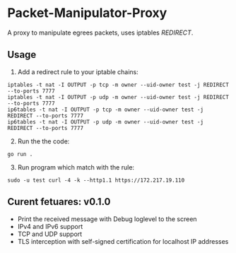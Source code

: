 # Packet-Manipulator-Proxy

A proxy to manipulate egrees packets, uses iptables *REDIRECT*.

## Usage

1. Add a redirect rule to your iptable chains:

```
iptables -t nat -I OUTPUT -p tcp -m owner --uid-owner test -j REDIRECT --to-ports 7777
iptables -t nat -I OUTPUT -p udp -m owner --uid-owner test -j REDIRECT --to-ports 7777
ip6tables -t nat -I OUTPUT -p tcp -m owner --uid-owner test -j REDIRECT --to-ports 7777
ip6tables -t nat -I OUTPUT -p udp -m owner --uid-owner test -j REDIRECT --to-ports 7777
```

2. Run the the code:

```
go run .
```

3. Run program which match with the rule:

```
sudo -u test curl -4 -k --http1.1 https://172.217.19.110
```

## Curent fetuares: **v0.1.0**

- Print the received message with Debug loglevel to the screen
- IPv4 and IPv6 support
- TCP and UDP support
- TLS interception with self-signed certification for localhost IP addresses
